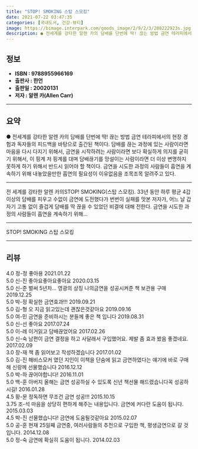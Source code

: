 ```yaml
---
title: "STOP! SMOKING 스탑 스모킹"
date: 2021-07-22 03:47:35
categories: [국내도서, 건강-뷰티]
image: https://bimage.interpark.com/goods_image/2/9/2/3/208222923s.jpg
description: ● 전세계를 강타한 알렌 카의 담배를 단번에 딱! 끊는 방법 금연 테라피에서의 현장 경험과 독자들의 피드백을 바탕으로 출간된 책이다. 담배를 끊는 과정에 있는 사람이라면 마음을 다시 다지기 위해서, 금연을 시작하려는 사람이라면 보다 확실하게 의지를 굳히기 위해서, 이 핑계 저 핑계를
---
```


## **정보**

- **ISBN : 9788955966169**
- **출판사 : 한언**
- **출판일 : 20020131**
- **저자 : 알렌 카(Allen Carr)**

------



## **요약**

●  전세계를 강타한 알렌 카의 담배를 단번에 딱! 끊는 방법 금연 테라피에서의 현장 경험과 독자들의 피드백을 바탕으로 출간된 책이다. 담배를 끊는 과정에 있는 사람이라면 마음을 다시 다지기 위해서, 금연을 시작하려는 사람이라면 보다 확실하게 의지를 굳히기 위해서, 이 핑계 저 핑계를 대며 담배끊기를 망설이는 사람이라면 더 이상 변명하지 못하게 하기 위해서 반드시 읽어야 할 책이다. 금연을 시도한 과정의 사람들이 흡연을 계속하기 위해 내놓았을만한 흡연의 필요성이 이유없음을 조목조목 알려주고 있다.

------

전 세계를 강타한 알렌 카의STOP! SMOKING(스탑 스모킹). 33년 동안 하루 평균 4갑 이상의 담배를 피우고 수없이 금연에 도전했다가 번번이 실패를 맛본 저자가, 어느 날 갑자기 고통 없이 즐겁게 담배를 딱 끊을 수 있었던 비결에 대해 전한다. 금연을 시도한 과정의 사람들이 흡연을 계속하기 위해... 

------


STOP! SMOKING 스탑 스모킹 

------


## **리뷰** 

4.0 정-정 좋아용 2021.01.22 <br/>5.0 신-진 좋아요좋아요좋아요 2020.03.15 <br/>5.0 신-준 벌써 5년차... 영광의 상징 나의금연을 성공시켜준 책 보관용 구매 2019.12.25 <br/>5.0 박-정 확실한 금연효과!!! 2019.09.21 <br/>5.0 김-형 오 지금 읽고있는데 괜찮은것같아요 2019.09.16 <br/>5.0 여-민 금연을 준비하시는 분들께 좋은 책 입니다
 2019.08.31 <br/>5.0 신-선 좋아요  2017.07.24 <br/>5.0 이-례 이거읽고 담배끊었어요 2017.02.26 <br/>5.0 신-숙 남편이 금연 결정을 하고 사달래서 구입했어요. 제발 좀 효과 봤음 좋겠네요. 2017.02.09 <br/>3.0 장-재 책 좀 읽어보고 작성하겠습니다 2017.01.02 <br/>5.0 김-진 해비스모커 였던 지인이 이책을 단숨에 읽고 금연하였다는
얘기에 바로 구매해 신랑께 선물했습니다
 2016.12.12 <br/>5.0 박-하 끊어야합니다! 2016.11.01 <br/>5.0 백-훈 아버지 올해는 금연 성공하실 수 있도록 신년 책선물 해드렸습니다꼭 성공하시길! 2016.01.28 <br/>4.5 황-문 정독하면 무조건 금연 성공!!! 2015.10.15 <br/>3.75 조-석 마음을 상당히 편하게 해주는 내용입니다. 금연에 커다란 도움이 됩니다. 2015.03.03 <br/>4.5 박-진 선물했습니다! 금연에 도움될것같아요 2015.02.07 <br/>5.0 공-훈 현재 25일째 금연중, 여러사람들의 추천으로 구입한 책, 평생금연으로 갈 것입니다. 2014.12.08 <br/>5.0 정-숙 금연에 확실히 도움이 됩니다. 2014.02.03 <br/>